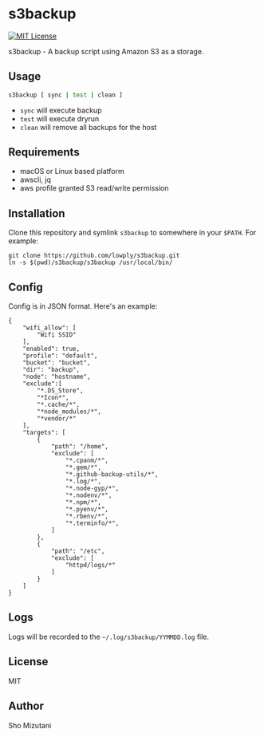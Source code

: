 # s3backup

[![MIT License](http://img.shields.io/badge/license-MIT-blue.svg?style=flat-square)][license]

[license]: https://github.com/lowply/lacrosse/blob/master/LICENSE

s3backup - A backup script using Amazon S3 as a storage.

## Usage

```bash
s3backup [ sync | test | clean ]
```

- `sync` will execute backup
- `test` will execute dryrun
- `clean` will remove all backups for the host

## Requirements

- macOS or Linux based platform
- awscli, jq
- aws profile granted S3 read/write permission

## Installation

Clone this repository and symlink `s3backup` to somewhere in your `$PATH`. For example:

```
git clone https://github.com/lowply/s3backup.git
ln -s $(pwd)/s3backup/s3backup /usr/local/bin/
```

## Config

Config is in JSON format. Here's an example:

```
{
	"wifi_allow": [
		"Wifi SSID"
	],
    "enabled": true,
    "profile": "default",
    "bucket": "bucket",
    "dir": "backup",
    "node": "hostname",
    "exclude":[
        "*.DS_Store",
        "*Icon*",
        "*.cache/*",
        "*node_modules/*",
        "*vendor/*"
    ],
    "targets": [
        {
            "path": "/home",
            "exclude": [
                "*.cpanm/*",
                "*.gem/*",
                "*.github-backup-utils/*",
                "*.log/*",
                "*.node-gyp/*",
                "*.nodenv/*",
                "*.npm/*",
                "*.pyenv/*",
                "*.rbenv/*",
                "*.terminfo/*",
            ]
        },
        {
            "path": "/etc",
            "exclude": [
                "httpd/logs/*"
            ]
        }
    ]
}
```

## Logs

Logs will be recorded to the `~/.log/s3backup/YYMMDD.log` file.

## License

MIT

## Author

Sho Mizutani
